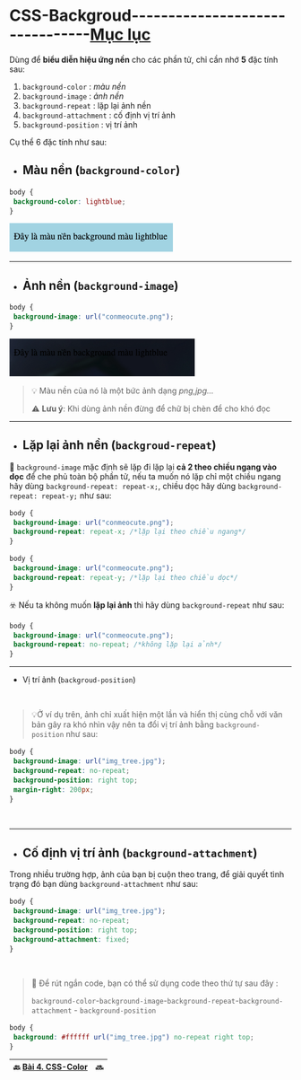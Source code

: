 # CSS-Backgroud--------------------------------[Mục lục](https://github.com/Zenfection/CSS)

Dùng để **biểu diễn hiệu ứng nền** cho các phần tử, chỉ cần nhớ **5** đặc tính sau:

1. `background-color` : *màu nền*
2. `background-image` : *ảnh nền*
3. `background-repeat` : lặp lại ảnh nền
4. `background-attachment` : cố định vị trí ảnh
5. `background-position` : vị trí ảnh

Cụ thể 6 đặc tính như sau:

- ## **Màu nền** (`background-color`)

```css
body {
 background-color: lightblue;
}
```

![Ảnh chụp Màn hình 2021-01-06 lúc 18.14.32.png](https://raw.githubusercontent.com/Zenfection/Image/master/2021/01/06-18-15-07-A%CC%89nh%20chu%CC%A3p%20Ma%CC%80n%20hi%CC%80nh%202021-01-06%20lu%CC%81c%2018.14.32.png)

---

- ## **Ảnh nền** (`background-image`)

```css
body {
 background-image: url("conmeocute.png");
}
```

![Ảnh chụp Màn hình 2021-01-06 lúc 18.17.34.png](https://raw.githubusercontent.com/Zenfection/Image/master/2021/01/06-18-17-41-A%CC%89nh%20chu%CC%A3p%20Ma%CC%80n%20hi%CC%80nh%202021-01-06%20lu%CC%81c%2018.17.34.png)

> 💡 Màu nền của nó là một bức ảnh dạng *png,jpg...*
> 
> ⚠️ **Lưu ý**: Khi dùng ảnh nền đừng để chữ bị chèn để cho khó đọc

---

- ## **Lặp lại ảnh nền** (`backgroud-repeat`)

💊 `background-image` mặc định sẽ lặp đi lặp lại **cả 2 theo chiều ngang vào dọc** để che phủ toàn bộ phần tử, nếu ta muốn nó lặp chỉ một chiều ngang hãy dùng `background-repeat: repeat-x;`, chiều dọc hãy dùng `background-repeat: repeat-y;` như sau:

```css
body {
 background-image: url("conmeocute.png");
 background-repeat: repeat-x; /*lặp lại theo chiều ngang*/
}
```

```css
body {
 background-image: url("conmeocute.png");
 background-repeat: repeat-y; /*lặp lại theo chiều dọc*/
}
```

☣️ Nếu ta không muốn **lặp lại ảnh** thì hãy dùng `background-repeat` như sau:

```css
body {
 background-image: url("conmeocute.png");
 background-repeat: no-repeat; /*không lặp lại ảnh*/
}
```

---

- Vị trí ảnh (`backgroud-position`)

<img title="" src="https://st.quantrimang.com/photos/image/2018/06/15/html-anh-nen.jpg" alt="" width="338">

>  💡Ở ví dụ trên, ảnh chỉ xuất hiện một lần và hiển thị cùng chỗ với văn bản gây ra khó nhìn vậy nên ta đổi vị trí ảnh bằng `background-position` như sau:

```css
body {
 background-image: url("img_tree.jpg");
 background-repeat: no-repeat;
 background-position: right top;
 margin-right: 200px;
}
```

<img src="https://st.quantrimang.com/photos/image/2018/06/15/html-anh-nen-1.jpg" title="" alt="" width="521">

---

- ## **Cố định vị trí ảnh** (`background-attachment`)

Trong nhiều trường hợp, ảnh của bạn bị cuộn theo trang, để giải quyết tình trạng đó bạn dùng `background-attachment` như sau:

```css
body {
 background-image: url("img_tree.jpg");
 background-repeat: no-repeat;
 background-position: right top;
 background-attachment: fixed;
}
```

<img title="" src="https://st.quantrimang.com/photos/image/2018/06/15/html-anh-nen-cuon-trang.jpg" alt="" width="519">

> 💊 Để rút ngắn code, bạn có thể sử dụng code theo thứ tự sau đây :
> 
> `background-color`-`background-image`-`background-repeat`-`background-attachment` - `background-position`

```css
body {
 background: #ffffff url("img_tree.jpg") no-repeat right top;
}
```

| 🔙 [Bài 4. CSS-Color](https://github.com/Zenfection/CSS/blob/master/BasicCSS/4.CSS-Color.md) | 🔜  |
| -------------------------------------------------------------------------------------------- | --- |